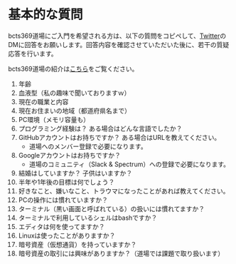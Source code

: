 
# 基本的な質問

bcts369道場にご入門を希望される方は、以下の質問をコピペして、[Twitter](https://twitter.com/bcts369)のDMに回答をお願いします。回答内容を確認させていただいた後に、若干の質疑応答を行います。

bcts369道場の紹介は[こちら](./README.md)をご覧ください。


1. 年齢
2. 血液型（私の趣味で聞いておりますｗ）
3. 現在の職業と内容
4. 現在お住まいの地域（都道府県名まで）
5. PC環境（メモリ容量も）
5. プログラミング経験は？ ある場合はどんな言語でしたか？
6. GitHubアカウントはお持ちですか？ ある場合はURLを教えてください。
    - 道場へのメンバー登録で必要になります。
6. Googleアカウントはお持ちですか？
    - 道場のコミュニティ（Slack & Spectrum）への登録で必要になります。
6. 結婚はしていますか？ 子供はいますか？
6. 半年や1年後の目標は何でしょう？
6. 好きなこと、嫌いなこと、トラウマになったことがあれば教えてください。
6. PCの操作には慣れていますか？
6. ターミナル（黒い画面と呼ばれている）の扱いには慣れてますか？
6. ターミナルで利用しているシェルはbashですか？
6. エディタは何を使ってますか？
6. Linuxは使ったことがありますか？
6. 暗号資産（仮想通貨）を持っていますか？
6. 暗号資産の取引には興味がありますか？（道場では課題で取り扱います）

